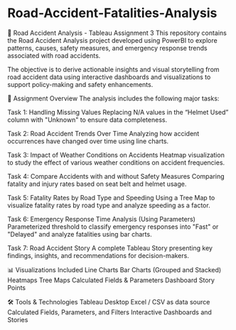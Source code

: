# Road-Accident-Fatalities-Analysis
🚨 Road Accident Analysis - Tableau Assignment 3
This repository contains the Road Accident Analysis project developed using PowerBI to explore patterns, causes, safety measures, and emergency response trends associated with road accidents.

The objective is to derive actionable insights and visual storytelling from road accident data using interactive dashboards and visualizations to support policy-making and safety enhancements.

📌 Assignment Overview
The analysis includes the following major tasks:

Task 1: Handling Missing Values
Replacing N/A values in the “Helmet Used” column with "Unknown" to ensure data completeness.

Task 2: Road Accident Trends Over Time
Analyzing how accident occurrences have changed over time using line charts.

Task 3: Impact of Weather Conditions on Accidents
Heatmap visualization to study the effect of various weather conditions on accident frequencies.

Task 4: Compare Accidents with and without Safety Measures
Comparing fatality and injury rates based on seat belt and helmet usage.

Task 5: Fatality Rates by Road Type and Speeding
Using a Tree Map to visualize fatality rates by road type and analyze speeding as a factor.

Task 6: Emergency Response Time Analysis (Using Parameters)
Parameterized threshold to classify emergency responses into "Fast" or "Delayed" and analyze fatalities using bar charts.

Task 7: Road Accident Story
A complete Tableau Story presenting key findings, insights, and recommendations for decision-makers.

📊 Visualizations Included
Line Charts
Bar Charts (Grouped and Stacked)
Heatmaps
Tree Maps
Calculated Fields & Parameters
Dashboard Story Points

🛠 Tools & Technologies
Tableau Desktop
Excel / CSV as data source
Calculated Fields, Parameters, and Filters
Interactive Dashboards and Stories
